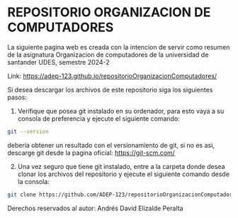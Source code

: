 # REPOSITORIO ORGANIZACION DE COMPUTADORES

La siguiente pagina web es creada con la intencion de servir como resumen de la asignatura Organizacion de computadores de la universidad de santander UDES, semestre 2024-2

Link: https://adep-123.github.io/repositorioOrganizacionComputadores/

Si desea descargar los archivos de este repositorio siga los siguientes pasos:

1. Verifique que posea git instalado en su ordenador, para esto vaya a su consola de preferencia y ejecute el siguiente comando:

```bash
git --version
```

deberia obtener un resultado con el versionamiento de git, si no es asi, descarge git desde la pagina oficial: https://git-scm.com/

2. Una vez seguro que tiene git instalado, entre a la carpeta donde desea clonar los archivos del repositorio y ejecute el siguiente comando desde la consola:

```bash
git clone https://github.com/ADEP-123/repositorioOrganizacionComputadores.git
```
Derechos reservados al autor: Andrés David Elizalde Peralta